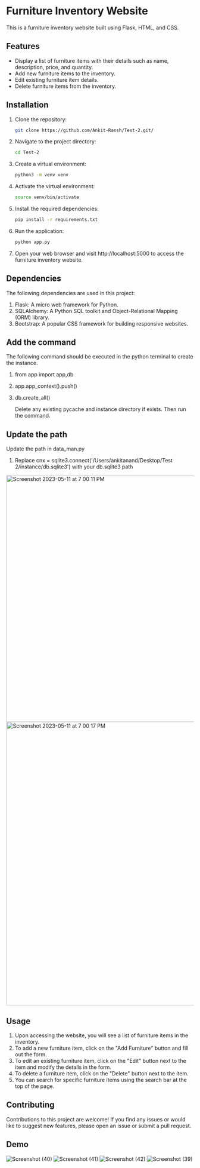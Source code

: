 # Furniture Inventory Website

This is a furniture inventory website built using Flask, HTML, and CSS.

## Features

- Display a list of furniture items with their details such as name, description, price, and quantity.
- Add new furniture items to the inventory.
- Edit existing furniture item details.
- Delete furniture items from the inventory.

## Installation

1. Clone the repository:

   ```bash
   git clone https://github.com/Ankit-Ransh/Test-2.git/

2. Navigate to the project directory:
   ```bash
   cd Test-2

3. Create a virtual environment:
   ```bash
   python3 -m venv venv
   
4. Activate the virtual environment:

   ```bash
   source venv/bin/activate
   
5. Install the required dependencies:
   ```bash
   pip install -r requirements.txt
   
6. Run the application:
   ```bash
   python app.py
   
 7. Open your web browser and visit http://localhost:5000 to access the furniture inventory website.
 
 
## Dependencies
The following dependencies are used in this project:

1. Flask: A micro web framework for Python.
2. SQLAlchemy: A Python SQL toolkit and Object-Relational Mapping (ORM) library.
3. Bootstrap: A popular CSS framework for building responsive websites.

## Add the command
The following command should be executed in the python terminal to create the instance.
1. from app import app,db
2. app.app_context().push()
3. db.create_all()

   Delete any existing pycache and instance directory if exists. Then run the command.
   
## Update the path
Update the path in data_man.py 

1. Replace cnx = sqlite3.connect('/Users/ankitanand/Desktop/Test 2/instance/db.sqlite3') with your db.sqlite3 path
<img width="661" alt="Screenshot 2023-05-11 at 7 00 11 PM" src="https://github.com/Ankit-Ransh/Test-2/assets/98517507/4599b4a5-6851-4150-8a0e-1cb05c8567a6">
<img width="759" alt="Screenshot 2023-05-11 at 7 00 17 PM" src="https://github.com/Ankit-Ransh/Test-2/assets/98517507/092bc086-f7bf-4297-a693-32f52806005c">


## Usage
1. Upon accessing the website, you will see a list of furniture items in the inventory.
2. To add a new furniture item, click on the "Add Furniture" button and fill out the form.
3. To edit an existing furniture item, click on the "Edit" button next to the item and modify the details in the form.
4. To delete a furniture item, click on the "Delete" button next to the item.
5. You can search for specific furniture items using the search bar at the top of the page.

## Contributing
Contributions to this project are welcome! If you find any issues or would like to suggest new features, please open an issue or submit a pull request.

## Demo

 ![Screenshot (40)](https://github.com/Ankit-Ransh/Test-2/assets/101007097/3c130fb3-5570-4789-ae4d-521e4a4fa457)
![Screenshot (41)](https://github.com/Ankit-Ransh/Test-2/assets/101007097/ccf91d81-b630-4b03-9642-1e97f8fba7ab)
![Screenshot (42)](https://github.com/Ankit-Ransh/Test-2/assets/101007097/20ea0a30-836f-4d9a-9d6c-c6642be6ddd9)
![Screenshot (39)](https://github.com/Ankit-Ransh/Test-2/assets/101007097/583c74ce-704f-4dec-a15d-d1b73c1d3444)

   

